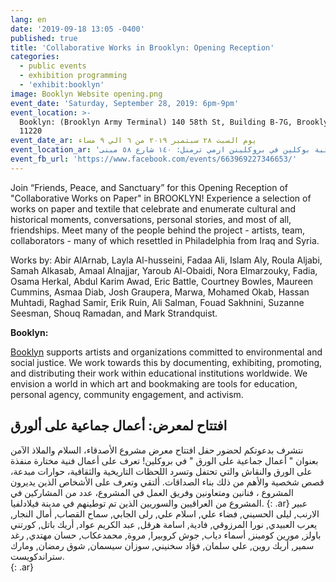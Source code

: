 ```yaml
---
lang: en
date: '2019-09-18 13:05 -0400'
published: true
title: 'Collaborative Works in Brooklyn: Opening Reception'
categories:
  - public events
  - exhibition programming
  - 'exhibit:booklyn'
image: Booklyn Website opening.png
event_date: 'Saturday, September 28, 2019: 6pm-9pm'
event_location: >-
  Booklyn: (Brooklyn Army Terminal) 140 58th St, Building B-7G, Brooklyn, NY
  11220
event_date_ar: يوم السبت ٢٨ سبتمبر ٢٠١٩ من ٦ الي ٩ مساء
event_location_ar: 'مكتبة بوكلين في بروكلينن ارمي ترمنل: ١٤٠ شارع ٥٨ مبنى B-7G'
event_fb_url: 'https://www.facebook.com/events/663969227346653/'
---
```

Join “Friends, Peace, and Sanctuary” for this Opening Reception of "Collaborative Works on Paper" in BROOKLYN! Experience a selection of works on paper and textile that celebrate and enumerate cultural and historical moments, conversations, personal stories, and most of all, friendships. Meet many of the people behind the project - artists, team, collaborators - many of which resettled in Philadelphia from Iraq and Syria. 

Works by: Abir AlArnab, Layla Al-husseini, Fadaa Ali, Islam Aly, Roula Aljabi, Samah Alkasab, Amaal Alnajjar, Yaroub Al-Obaidi, Nora Elmarzouky, Fadia, Osama Herkal, Abdul Karim Awad, Eric Battle, Courtney Bowles, Maureen Cummins, Asmaa Diab, Josh Graupera, Marwa, Mohamed Okab, Hassan Muhtadi, Raghad Samir, Erik Ruin, Ali Salman, Fouad Sakhnini, Suzanne Seesman, Shouq Ramadan, and Mark Strandquist.

**Booklyn:**

[Booklyn](https://booklyn.org) supports artists and organizations committed to environmental and social justice. We work towards this by documenting, exhibiting, promoting, and distributing their work within educational institutions worldwide. We envision a world in which art and bookmaking are tools for education, personal agency, community engagement, and activism.


## **افتتاح لمعرض: أعمال جماعية على ألورق**

نتشرف بدعوتكم لحضور حفل افتتاح معرض مشروع الأصدقاء، السلام والملاذ الآمن بعنوان " أعمال جماعية على الورق " في بروكلين!
تعرف على أعمال فنية مختارة منفذة على الورق والنقاش والتي تحتفل وتسرد اللحظات التاريخية والثقافية، حوارات مبدعة، قصص شخصية
والأهم من ذلك بناء الصداقات. 
ألتقي وتعرف على الأشخاص الذين يديرون المشروع ، فنانين ومتعاونين وفريق العمل في المشروع، عدد من المشاركين في المشروع من العراقيين والسوريين الذين تم توطينهم في مدينة فيلادلفيا.
{: .ar}
عبير الارنب, ليلى الحسيني, فضاء علي, اسلام علي, رلى الجابي, سماح القصاب, أمال النجار, يعرب العبيدي, نورا المرزوقي, فادية, اسامة هرقل, عبد الكريم عواد, أريك باتل, كورتني باولز, مورين كومينز, أسماء دياب, جوش كروبيرا, مروة, محمدعكاب, حسان مهتدي, رغد سمير, أريك روين, علي سلمان, فؤاد سخنيني, سوزان سيسمان, شوق رمضان, ومارك ستراندكويست.  
{: .ar}

